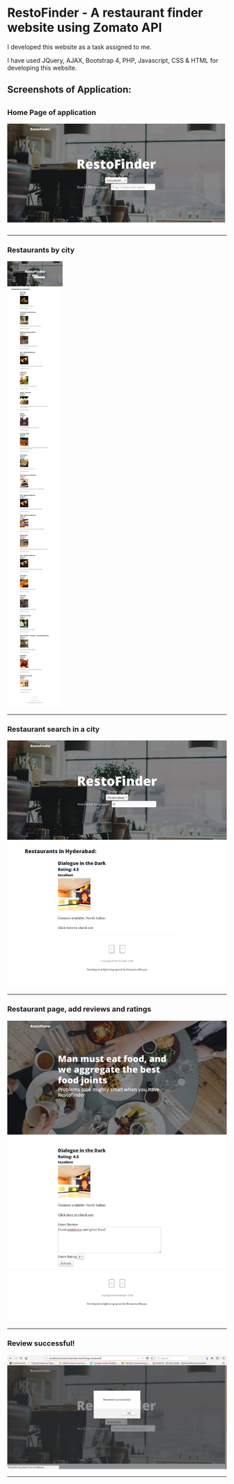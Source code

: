 <h1>RestoFinder - A restaurant finder website using Zomato API</h1>


<p>I developed this website as a task assigned to me.</p>
<p>I have used JQuery, AJAX, Bootstrap 4, PHP, Javascript, CSS & HTML for developing this website.</p>

<h2>Screenshots of Application:<h2>
<h3>Home Page of application</h3>
<img src="img/home.png">
<hr>
<h3>Restaurants by city</h3>
<img src="img/home2.jpg">
<hr>
<h3>Restaurant search in a city</h3>
<img src="img/home3.png">
<hr>
<h3>Restaurant page, add reviews and ratings</h3>
<img src="img/resto.jpg">
<hr>
<h3>Review successful!</h3>
<img src="img/home4.png">
<hr>
